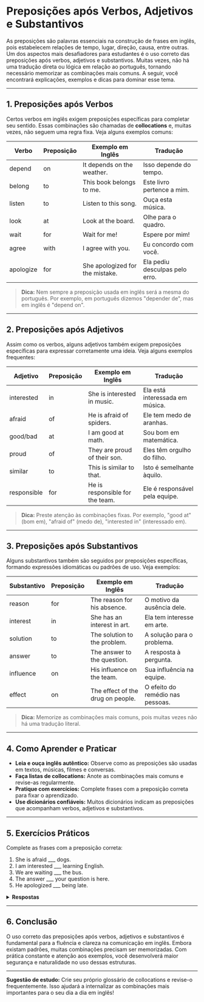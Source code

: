 # Preposições após Verbos, Adjetivos e Substantivos

As preposições são palavras essenciais na construção de frases em inglês, pois estabelecem relações de tempo, lugar, direção, causa, entre outras. Um dos aspectos mais desafiadores para estudantes é o uso correto das preposições após verbos, adjetivos e substantivos. Muitas vezes, não há uma tradução direta ou lógica em relação ao português, tornando necessário memorizar as combinações mais comuns. A seguir, você encontrará explicações, exemplos e dicas para dominar esse tema.

---

## 1. Preposições após Verbos

Certos verbos em inglês exigem preposições específicas para completar seu sentido. Essas combinações são chamadas de **collocations** e, muitas vezes, não seguem uma regra fixa. Veja alguns exemplos comuns:

| Verbo         | Preposição | Exemplo em Inglês                | Tradução                        |
|---------------|------------|----------------------------------|---------------------------------|
| depend        | on         | It depends on the weather.        | Isso depende do tempo.          |
| belong        | to         | This book belongs to me.          | Este livro pertence a mim.      |
| listen        | to         | Listen to this song.              | Ouça esta música.               |
| look          | at         | Look at the board.                | Olhe para o quadro.             |
| wait          | for        | Wait for me!                      | Espere por mim!                 |
| agree         | with       | I agree with you.                 | Eu concordo com você.           |
| apologize     | for        | She apologized for the mistake.   | Ela pediu desculpas pelo erro.  |

> **Dica:** Nem sempre a preposição usada em inglês será a mesma do português. Por exemplo, em português dizemos "depender de", mas em inglês é "depend on".

---

## 2. Preposições após Adjetivos

Assim como os verbos, alguns adjetivos também exigem preposições específicas para expressar corretamente uma ideia. Veja alguns exemplos frequentes:

| Adjetivo      | Preposição | Exemplo em Inglês                | Tradução                        |
|---------------|------------|----------------------------------|---------------------------------|
| interested    | in         | She is interested in music.       | Ela está interessada em música. |
| afraid        | of         | He is afraid of spiders.          | Ele tem medo de aranhas.        |
| good/bad      | at         | I am good at math.                | Sou bom em matemática.          |
| proud         | of         | They are proud of their son.      | Eles têm orgulho do filho.      |
| similar       | to         | This is similar to that.          | Isto é semelhante àquilo.       |
| responsible   | for        | He is responsible for the team.   | Ele é responsável pela equipe.  |

> **Dica:** Preste atenção às combinações fixas. Por exemplo, "good at" (bom em), "afraid of" (medo de), "interested in" (interessado em).

---

## 3. Preposições após Substantivos

Alguns substantivos também são seguidos por preposições específicas, formando expressões idiomáticas ou padrões de uso. Veja exemplos:

| Substantivo   | Preposição | Exemplo em Inglês                | Tradução                        |
|---------------|------------|----------------------------------|---------------------------------|
| reason        | for        | The reason for his absence.       | O motivo da ausência dele.      |
| interest      | in         | She has an interest in art.       | Ela tem interesse em arte.      |
| solution      | to         | The solution to the problem.      | A solução para o problema.      |
| answer        | to         | The answer to the question.       | A resposta à pergunta.          |
| influence     | on         | His influence on the team.        | Sua influência na equipe.       |
| effect        | on         | The effect of the drug on people. | O efeito do remédio nas pessoas.|

> **Dica:** Memorize as combinações mais comuns, pois muitas vezes não há uma tradução literal.

---

## 4. Como Aprender e Praticar

- **Leia e ouça inglês autêntico:** Observe como as preposições são usadas em textos, músicas, filmes e conversas.
- **Faça listas de collocations:** Anote as combinações mais comuns e revise-as regularmente.
- **Pratique com exercícios:** Complete frases com a preposição correta para fixar o aprendizado.
- **Use dicionários confiáveis:** Muitos dicionários indicam as preposições que acompanham verbos, adjetivos e substantivos.

---

## 5. Exercícios Práticos

Complete as frases com a preposição correta:

1. She is afraid ___ dogs.
2. I am interested ___ learning English.
3. We are waiting ___ the bus.
4. The answer ___ your question is here.
5. He apologized ___ being late.

<details>
<summary><strong>Respostas</strong></summary>

1. of  
2. in  
3. for  
4. to  
5. for  

</details>

---

## 6. Conclusão

O uso correto das preposições após verbos, adjetivos e substantivos é fundamental para a fluência e clareza na comunicação em inglês. Embora existam padrões, muitas combinações precisam ser memorizadas. Com prática constante e atenção aos exemplos, você desenvolverá maior segurança e naturalidade no uso dessas estruturas.

---

**Sugestão de estudo:** Crie seu próprio glossário de collocations e revise-o frequentemente. Isso ajudará a internalizar as combinações mais importantes para o seu dia a dia em inglês!